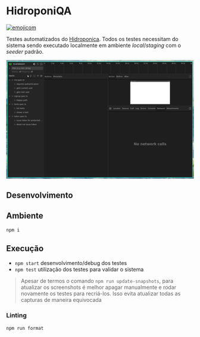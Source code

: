 # HidroponiQA

[![emojicom](https://img.shields.io/badge/emojicom-%F0%9F%90%9B%20%F0%9F%86%95%20%F0%9F%92%AF%20%F0%9F%91%AE%20%F0%9F%86%98%20%F0%9F%92%A4-%23fff)](http://neni.dev/emojicom)

Testes automatizados do [Hidroponica](https://github.com/neninja/hidroponica). Todos os testes necessitam do sistema sendo executado localmente em ambiente *local*/*staging* com o *seeder* padrão.

![NPM start](./docs/peek.gif)

## Desenvolvimento

## Ambiente

```sh
npm i
```

## Execução

- `npm start` desenvolvimento/debug dos testes 
- `npm test` utilização dos testes para validar o sistema

> Apesar de termos o comando `npm run update-snapshots`, para atualizar os screenshots é melhor apagar manualmente e rodar novamente os testes para recriá-los. Isso evita atualizar todas as capturas de maneira equivocada

### Linting

```sh
npm run format
```
